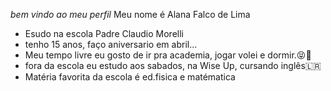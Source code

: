 *bem vindo ao meu perfil*
Meu nome é Alana Falco de Lima
* Esudo na escola Padre Claudio Morelli
* tenho 15 anos, faço aniversario em abril...
* Meu tempo livre eu gosto de ir pra academia, jogar volei e dormir.😝🏐
* fora da escola eu estudo aos sabados, na Wise Up, cursando inglês🇱🇷
* Matéria favorita da escola é ed.fisica e matématica 
